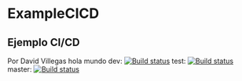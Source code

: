 # ExampleCICD

## Ejemplo CI/CD

Por David Villegas
hola mundo
dev: [![Build status](https://build.appcenter.ms/v0.1/apps/06d7b82d-a829-497d-adb7-42555e960482/branches/dev/badge)](https://appcenter.ms)
test: [![Build status](https://build.appcenter.ms/v0.1/apps/6447b4e6-14ca-4f7d-9fd6-bcd46514edf9/branches/test/badge)](https://appcenter.ms)
master: [![Build status](https://build.appcenter.ms/v0.1/apps/6447b4e6-14ca-4f7d-9fd6-bcd46514edf9/branches/main/badge)](https://appcenter.ms)
